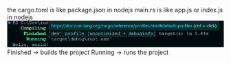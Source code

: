 the cargo.toml is like package.json in nodejs
main.rs is like app.js or index.js in nodejs
![alt text](image.png)
Finished -> builds the project
Running -> runs the project
